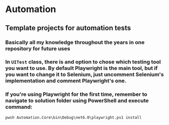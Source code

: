 # Automation

## Template projects for automation tests

### Basically all my knowledge throughout the years in one repository for future uses

### In `UITest` class, there is and option to chose which testing tool you want to use. By default Playwright is the main tool, but if you want to change it to Selenium, just uncomment Selenium's implementation and comment Playwright's one.

### If you're using Playwright for the first time, remember to navigate to solution folder using PowerShell and execute command:

`pwsh Automation.Core\bin\Debug\net6.0\playwright.ps1 install`